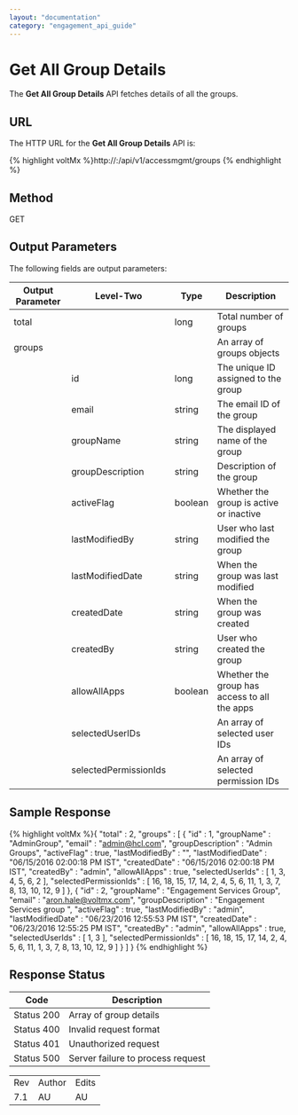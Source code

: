 ```yaml
---
layout: "documentation"
category: "engagement_api_guide"
---
```

                            


Get All Group Details
=====================

The **Get All Group Details** API fetches details of all the groups.

URL
---

The HTTP URL for the **Get All Group Details** API is:

{% highlight voltMx %}http://<host>:<port>/api/v1/accessmgmt/groups
{% endhighlight %}

Method
------

GET

Output Parameters
-----------------

The following fields are output parameters:

  
| Output Parameter | Level-Two | Type | Description |
| --- | --- | --- | --- |
| total |   | long | Total number of groups |
| groups |   |   | An array of groups objects |
|   | id | long | The unique ID assigned to the group |
|   | email | string | The email ID of the group |
|   | groupName | string | The displayed name of the group |
|   | groupDescription | string | Description of the group |
|   | activeFlag | boolean | Whether the group is active or inactive |
|   | lastModifiedBy | string | User who last modified the group |
|   | lastModifiedDate | string | When the group was last modified |
|   | createdDate | string | When the group was created |
|   | createdBy | string | User who created the group |
|   | allowAllApps | boolean | Whether the group has access to all the apps |
|   | selectedUserIDs |   | An array of selected user IDs |
|   | selectedPermissionIds |   | An array of selected permission IDs |

Sample Response
---------------

{% highlight voltMx %}{
  "total" : 2,
  "groups" : [ {
    "id" : 1,
    "groupName" : "AdminGroup",
    "email" : "admin@hcl.com",
    "groupDescription" : "Admin Groups",
    "activeFlag" : true,
    "lastModifiedBy" : "",
    "lastModifiedDate" : "06/15/2016 02:00:18 PM IST",
    "createdDate" : "06/15/2016 02:00:18 PM IST",
    "createdBy" : "admin",
    "allowAllApps" : true,
    "selectedUserIds" : [ 1, 3, 4, 5, 6, 2 ],
    "selectedPermissionIds" : [ 16, 18, 15, 17, 14, 2, 4, 5, 6, 11, 1, 3, 7, 8, 13, 10, 12, 9 ]
  }, {
    "id" : 2,
    "groupName" : "Engagement Services Group",
    "email" : "aron.hale@voltmx.com",
    "groupDescription" : "Engagement Services group ",
    "activeFlag" : true,
    "lastModifiedBy" : "admin",
    "lastModifiedDate" : "06/23/2016 12:55:53 PM IST",
    "createdDate" : "06/23/2016 12:55:25 PM IST",
    "createdBy" : "admin",
    "allowAllApps" : true,
    "selectedUserIds" : [ 1, 3 ],
    "selectedPermissionIds" : [ 16, 18, 15, 17, 14, 2, 4, 5, 6, 11, 1, 3, 7, 8, 13, 10, 12, 9 ]
  } ]
}
{% endhighlight %}

Response Status
---------------

  
| Code | Description |
| --- | --- |
| Status 200 | Array of group details |
| Status 400 | Invalid request format |
| Status 401 | Unauthorized request |
| Status 500 | Server failure to process request |

<table class="TableStyle-RevisionTable" cellspacing="0" style="margin-left: 0;margin-right: auto;mc-table-style: url('../Resources/TableStyles/RevisionTable.css');" data-mc-conditions="Default.HTML"><colgroup><col class="TableStyle-RevisionTable-Column-Column1"> <col class="TableStyle-RevisionTable-Column-Column1"> <col class="TableStyle-RevisionTable-Column-Column1"></colgroup><tbody><tr class="TableStyle-RevisionTable-Body-Body1"><td class="TableStyle-RevisionTable-BodyE-Column1-Body1">Rev</td><td class="TableStyle-RevisionTable-BodyE-Column1-Body1">Author</td><td class="TableStyle-RevisionTable-BodyD-Column1-Body1">Edits</td></tr><tr class="TableStyle-RevisionTable-Body-Body1"><td class="TableStyle-RevisionTable-BodyB-Column1-Body1">7.1</td><td class="TableStyle-RevisionTable-BodyB-Column1-Body1">AU</td><td class="TableStyle-RevisionTable-BodyA-Column1-Body1">AU</td></tr></tbody></table>
